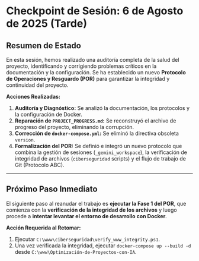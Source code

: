 # Checkpoint de Sesión: 6 de Agosto de 2025 (Tarde)

## Resumen de Estado

En esta sesión, hemos realizado una auditoría completa de la salud del proyecto, identificando y corrigiendo problemas críticos en la documentación y la configuración. Se ha establecido un nuevo **Protocolo de Operaciones y Resguardo (POR)** para garantizar la integridad y continuidad del proyecto.

**Acciones Realizadas:**
1.  **Auditoría y Diagnóstico:** Se analizó la documentación, los protocolos y la configuración de Docker.
2.  **Reparación de `PROJECT_PROGRESS.md`:** Se reconstruyó el archivo de progreso del proyecto, eliminando la corrupción.
3.  **Corrección de `docker-compose.yml`:** Se eliminó la directiva obsoleta `version`.
4.  **Formalización del POR:** Se definió e integró un nuevo protocolo que combina la gestión de sesiones (`_gemini_workspace`), la verificación de integridad de archivos (`ciberseguridad` scripts) y el flujo de trabajo de Git (Protocolo ABC).

---

## Próximo Paso Inmediato

El siguiente paso al reanudar el trabajo es **ejecutar la Fase 1 del POR**, que comienza con la **verificación de la integridad de los archivos** y luego procede a **intentar levantar el entorno de desarrollo con Docker**.

**Acción Requerida al Retomar:**
1.  Ejecutar `C:\www\ciberseguridad\verify_www_integrity.ps1`.
2.  Una vez verificada la integridad, ejecutar `docker-compose up --build -d` desde `C:\www\Optimización-de-Proyectos-con-IA`.
